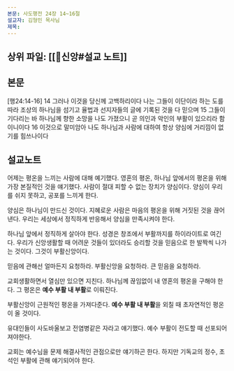 ```yaml
---
본문: 사도행전 24장 14~16절
설교자: 김형민 목사님
제목:
---
```

## 상위 파일: [[🧭신앙#설교 노트]]

## 본문
[행24:14-16]
14 그러나 이것을 당신께 고백하리이다 나는 그들이 이단이라 하는 도를 따라 조상의 하나님을 섬기고 율법과 선지자들의 글에 기록된 것을 다 믿으며
15 그들이 기다리는 바 하나님께 향한 소망을 나도 가졌으니 곧 의인과 악인의 부활이 있으리라 함이니이다
16 이것으로 말미암아 나도 하나님과 사람에 대하여 항상 양심에 거리낌이 없기를 힘쓰나이다

## 설교노트
어제는 평온을 느끼는 사람에 대해 예기했다.
영혼의 평온, 하나님 앞에서의 평온을 위해 가장 본질적인 것을 얘기했다.
사람이 절대 피할 수 없는 장치가 양심이다.
양심이 우리를 쉬지 못하고, 공포를 느끼게 한다.

양심은 하나님이 만드신 것이다.
지혜로운 사람은 마음의 평온을 위해 거짓된 것을 끊어낸다.
우리는 세상에서 정직하게 반응해서 양심을 만족시켜야 한다.

하나님 앞에서 정직하게 살아야 한다.
성경은 창조에서 부활까지를 하이라이트로 여긴다.
우리가 신앙생활할 때 어려운 것들이 있더라도 승리할 것을 믿음으로 한 발짝씩 나가는 것이다.
그것이 부활신앙이다.

믿음에 관해선 얼마든지 요청하라.
부활신앙을 요청하라.
큰 믿음을 요청하라.

교회생활하면서 열심만 있으면 지친다. 하나님께 끊임없이 내 영혼의 평온을 구해야 한다.
그 평온은 **예수 부활 내 부활**로 이뤄진다.

부활신앙이 근원적인 평온을 가져다준다.
**예수 부활 내 부활**을 외칠 때 초자연적인 평온이 올 것이다.

유대인들이 사도바울보고 전염병같은 자라고 얘기했다.
예수 부활이 전도할 때 선포되어져야한다.

교회는 예수님을 문제 해결사적인 관점으로만 얘기하곤 한다.
하지만 기독교의 정수, 초석인 부활에 관해 얘기되어야 한다.

